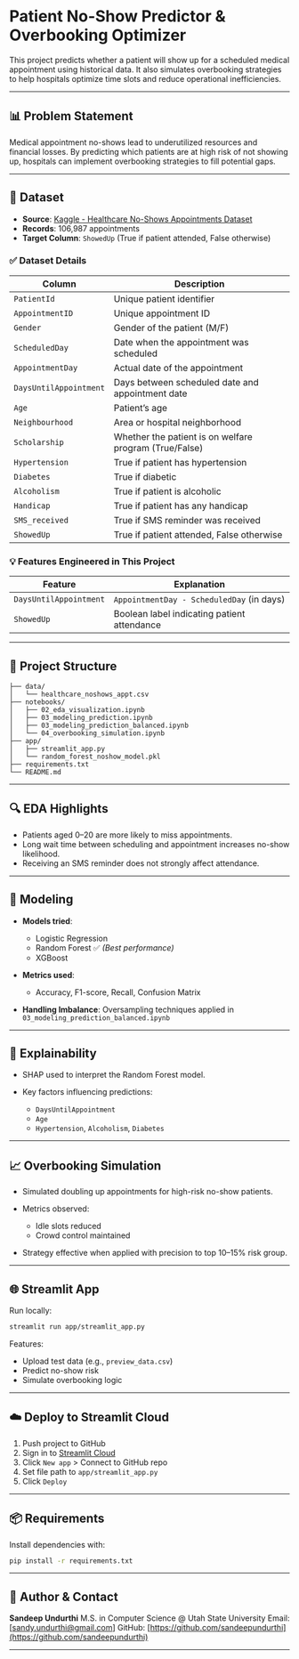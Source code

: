# Patient No-Show Predictor & Overbooking Optimizer

This project predicts whether a patient will show up for a scheduled medical appointment using historical data. It also simulates overbooking strategies to help hospitals optimize time slots and reduce operational inefficiencies.

---

## 📊 Problem Statement

Medical appointment no-shows lead to underutilized resources and financial losses. By predicting which patients are at high risk of not showing up, hospitals can implement overbooking strategies to fill potential gaps.

---

## 📁 Dataset

* **Source**: [Kaggle - Healthcare No-Shows Appointments Dataset](https://www.kaggle.com/datasets/iamtanmayshukla/healthcare-no-shows-appointments-dataset)
* **Records**: 106,987 appointments
* **Target Column**: `ShowedUp` (True if patient attended, False otherwise)

### ✅ Dataset Details

| Column                 | Description                                            |
| ---------------------- | ------------------------------------------------------ |
| `PatientId`            | Unique patient identifier                              |
| `AppointmentID`        | Unique appointment ID                                  |
| `Gender`               | Gender of the patient (M/F)                            |
| `ScheduledDay`         | Date when the appointment was scheduled                |
| `AppointmentDay`       | Actual date of the appointment                         |
| `DaysUntilAppointment` | Days between scheduled date and appointment date       |
| `Age`                  | Patient’s age                                          |
| `Neighbourhood`        | Area or hospital neighborhood                          |
| `Scholarship`          | Whether the patient is on welfare program (True/False) |
| `Hypertension`         | True if patient has hypertension                       |
| `Diabetes`             | True if diabetic                                       |
| `Alcoholism`           | True if patient is alcoholic                           |
| `Handicap`             | True if patient has any handicap                       |
| `SMS_received`         | True if SMS reminder was received                      |
| `ShowedUp`             | True if patient attended, False otherwise              |

### 💡 Features Engineered in This Project

| Feature                | Explanation                                 |
| ---------------------- | ------------------------------------------- |
| `DaysUntilAppointment` | `AppointmentDay - ScheduledDay` (in days)   |
| `ShowedUp`             | Boolean label indicating patient attendance |

---

## 🔧 Project Structure

```
├── data/
│   └── healthcare_noshows_appt.csv
├── notebooks/
│   ├── 02_eda_visualization.ipynb
│   ├── 03_modeling_prediction.ipynb
│   ├── 03_modeling_prediction_balanced.ipynb
│   └── 04_overbooking_simulation.ipynb
├── app/
│   ├── streamlit_app.py
│   └── random_forest_noshow_model.pkl
├── requirements.txt
└── README.md
```

---

## 🔍 EDA Highlights

* Patients aged 0–20 are more likely to miss appointments.
* Long wait time between scheduling and appointment increases no-show likelihood.
* Receiving an SMS reminder does not strongly affect attendance.

---

## 🧠 Modeling

* **Models tried**:

  * Logistic Regression
  * Random Forest ✅ *(Best performance)*
  * XGBoost
* **Metrics used**:

  * Accuracy, F1-score, Recall, Confusion Matrix
* **Handling Imbalance**: Oversampling techniques applied in `03_modeling_prediction_balanced.ipynb`

---

## 🔎 Explainability

* SHAP used to interpret the Random Forest model.
* Key factors influencing predictions:

  * `DaysUntilAppointment`
  * `Age`
  * `Hypertension`, `Alcoholism`, `Diabetes`

---

## 📈 Overbooking Simulation

* Simulated doubling up appointments for high-risk no-show patients.
* Metrics observed:

  * Idle slots reduced
  * Crowd control maintained
* Strategy effective when applied with precision to top 10–15% risk group.

---

## 🌐 Streamlit App

Run locally:

```bash
streamlit run app/streamlit_app.py
```

Features:

* Upload test data (e.g., `preview_data.csv`)
* Predict no-show risk
* Simulate overbooking logic

---

## ☁️ Deploy to Streamlit Cloud

1. Push project to GitHub
2. Sign in to [Streamlit Cloud](https://streamlit.io/cloud)
3. Click `New app` > Connect to GitHub repo
4. Set file path to `app/streamlit_app.py`
5. Click `Deploy`

---

## 📦 Requirements

Install dependencies with:

```bash
pip install -r requirements.txt
```

---

## 🧠 Author & Contact

**Sandeep Undurthi**
M.S. in Computer Science @ Utah State University
Email: \[[sandy.undurthi@gmail.com](mailto:sandy.undurthi@gmail.com)]
GitHub: [https://github.com/sandeepundurthi](https://github.com/sandeepundurthi)

---

